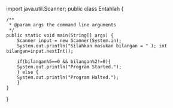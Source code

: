 import java.util.Scanner;
public class Entahlah {

    /**
     * @param args the command line arguments
     */
    public static void main(String[] args) {
        Scanner input = new Scanner(System.in);
        System.out.println("Silahkan masukan bilangan = " ); int bilangan=input.nextInt();
        
        if(bilangan%5==0 && bilangan%2!=0){
        System.out.println("Program Started.");
        } else {
        System.out.println("Program Halted.");
        }
    }
    
}
